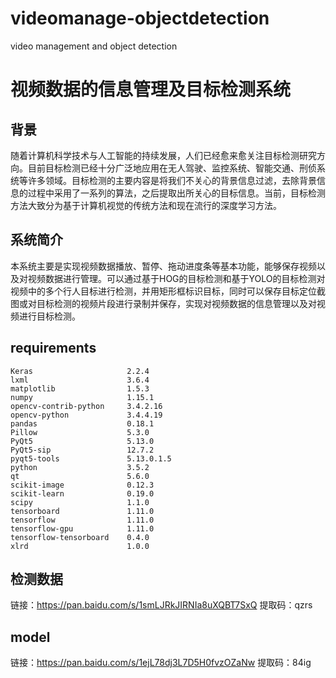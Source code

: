 # videomanage-objectdetection
video management and object detection
# 视频数据的信息管理及目标检测系统
## 背景
  随着计算机科学技术与人工智能的持续发展，人们已经愈来愈关注目标检测研究方向。目前目标检测已经十分广泛地应用在无人驾驶、监控系统、智能交通、刑侦系统等许多领域。目标检测的主要内容是将我们不关心的背景信息过滤，去除背景信息的过程中采用了一系列的算法，之后提取出所关心的目标信息。当前，目标检测方法大致分为基于计算机视觉的传统方法和现在流行的深度学习方法。
## 系统简介
本系统主要是实现视频数据播放、暂停、拖动进度条等基本功能，能够保存视频以及对视频数据进行管理。可以通过基于HOG的目标检测和基于YOLO的目标检测对视频中的多个行人目标进行检测，并用矩形框标识目标，同时可以保存目标定位截图或对目标检测的视频片段进行录制并保存，实现对视频数据的信息管理以及对视频进行目标检测。
## requirements
```# packages in environment:
Keras                     2.2.4                   
lxml                      3.6.4         
matplotlib                1.5.3             
numpy                     1.15.1            
opencv-contrib-python     3.4.2.16   
opencv-python             3.4.4.19             
pandas                    0.18.1        
Pillow                    5.3.0                 
PyQt5                     5.13.0            
PyQt5-sip                 12.7.2              
pyqt5-tools               5.13.0.1.5          
python                    3.5.2         
qt                        5.6.0         
scikit-image              0.12.3           
scikit-learn              0.19.0          
scipy                     1.1.0               
tensorboard               1.11.0                 
tensorflow                1.11.0              
tensorflow-gpu            1.11.0            
tensorflow-tensorboard    0.4.0                 
xlrd                      1.0.0              
```
## 检测数据
链接：https://pan.baidu.com/s/1smLJRkJIRNIa8uXQBT7SxQ 
提取码：qzrs 
## model
链接：https://pan.baidu.com/s/1ejL78dj3L7D5H0fvzOZaNw 
提取码：84ig 
